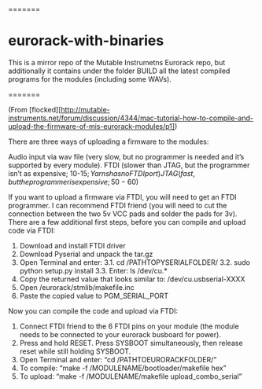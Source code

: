 =======
# eurorack-with-binaries

This is a mirror repo of the Mutable Instrumetns Eurorack repo, but additionally it contains under the folder BUILD all the latest compiled programs for the modules (including some WAVs).

=======

(From [flocked][http://mutable-instruments.net/forum/discussion/4344/mac-tutorial-how-to-compile-and-upload-the-firmware-of-mis-eurorack-modules/p1])

There are three ways of uploading a firmware to the modules:

Audio input via wav file (very slow, but no programmer is needed and it’s supported by every module).
FTDI (slower than JTAG, but the programmer isn’t as expensive; 10-15$; Yarns has no FTDI port)
JTAG (fast, but the programmer is expensive; 50-60$)

If you want to upload a firmware via FTDI, you will need to get an FTDI programmer. I can recommend FTDI friend (you will need to cut the connection between the two 5v VCC pads and solder the pads for 3v). There are a few additional first steps, before you can compile and upload code via FTDI:
1. Download and install FTDI driver
2. Download Pyserial and unpack the tar.gz
3. Open Terminal and enter:
3.1. cd /PATHTOPYSERIALFOLDER/
3.2. sudo python setup.py install
3.3. Enter: ls /dev/cu.*
4. Copy the returned value that looks similar to: /dev/cu.usbserial-XXXX
8. Open /eurorack/stmlib/makefile.inc
9. Paste the copied value to PGM_SERIAL_PORT

Now you can compile the code and upload via FTDI:
1. Connect FTDI friend to the 6 FTDI pins on your module (the module needs to be connected to your eurorack busboard for power).
2. Press and hold RESET. Press SYSBOOT simultaneously, then release reset while still holding SYSBOOT.
3. Open Terminal and enter: “cd /PATHTOEURORACKFOLDER/”
4. To compile: “make -f /MODULENAME/bootloader/makefile hex”
5. To upload: “make -f /MODULENAME/makefile upload_combo_serial”